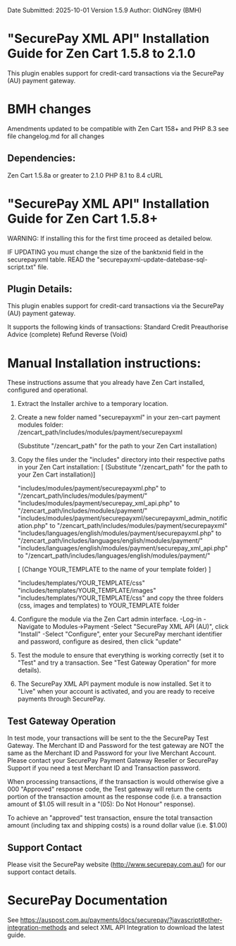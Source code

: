 Date Submitted: 2025-10-01
Version 1.5.9
Author:         OldNGrey (BMH)

"SecurePay XML API" Installation Guide for Zen Cart 1.5.8 to 2.1.0
===========================================================
This plugin enables support for credit-card transactions via the SecurePay (AU) payment gateway.

BMH  changes
============
Amendments updated to be compatible with Zen Cart 158+ and PHP 8.3 
see file changelog.md for all changes

Dependencies:
--------------
Zen Cart 1.5.8a or greater to 2.1.0
PHP 8.1 to 8.4
cURL

"SecurePay XML API" Installation Guide for Zen Cart 1.5.8+
===========================================================
WARNING:
If installing this for the first time proceed as detailed below.

IF UPDATING you must change the size of the banktxnid field in the securepayxml table.
READ the "securepayxml-update-datebase-sql-script.txt" file.

Plugin Details:
-----------------------------------------------------------
This plugin enables support for credit-card transactions via the SecurePay (AU) payment gateway.

It supports the following kinds of transactions:
	Standard Credit
	Preauthorise
	Advice (complete)
	Refund
	Reverse (Void)

Manual Installation instructions:
=================================
These instructions assume that you already have Zen Cart installed, configured and operational.

1. Extract the Installer archive to a temporary location.

2. Create a new folder named "securepayxml" in your zen-cart payment modules folder:
	 /zencart_path/includes/modules/payment/securepayxml
	
	(Substitute "/zencart_path" for the path to your Zen Cart installation)

3. Copy the files under the "includes" directory into their respective paths in your Zen Cart installation:
	[	(Substitute "/zencart_path" for the path to your Zen Cart installation)]
    
	"includes/modules/payment/securepayxml.php" to "/zencart_path/includes/modules/payment/"
	"includes/modules/payment/securepay_xml_api.php" to "/zencart_path/includes/modules/payment/"
	"includes/modules/payment/securepayxml/securepayxml_admin_notification.php" to "/zencart_path/includes/modules/payment/securepayxml"
	"includes/languages/english/modules/payment/securepayxml.php" to "/zencart_path/includes/languages/english/modules/payment/"
	"includes/languages/english/modules/payment/securepay_xml_api.php" to "/zencart_path/includes/languages/english/modules/payment/"
		
	[ (Change YOUR_TEMPLATE to the name of your template folder) ]
    
    "includes/templates/YOUR_TEMPLATE/css"
    "includes/templates/YOUR_TEMPLATE/images"
    "includes/templates/YOUR_TEMPLATE/css"
    and copy the three folders (css, images and templates) to YOUR_TEMPLATE folder
    
    
4. Configure the module via the Zen Cart admin interface.
	-Log-in
	-Navigate to Modules->Payment
	-Select "SecurePay XML API (AU)", click "Install"
	-Select "Configure", enter your SecurePay merchant identifier and password, configure as desired, then click "update"
	
5. Test the module to ensure that everything is working correctly (set it to "Test" and try a transaction. See "Test Gateway Operation" for more details).

6. The SecurePay XML API payment module is now installed. Set it to "Live" when your account is activated, and you are ready to receive payments through SecurePay.

Test Gateway Operation
---------------------------------------------------------------------------------------------------
In test mode, your transactions will be sent to the the SecurePay Test Gateway. The Merchant ID and
Password for the test gateway are NOT the same as the Merchant ID and Password for your live 
Merchant Account. Please contact your SecurePay Payment Gateway Reseller or SecurePay Support if 
you need a test Merchant ID and Transaction password.

When processing transactions, if the transaction is would otherwise give a 000 "Approved" response
code, the Test gateway will return the cents portion of the transaction amount as the response code
(i.e. a transaction amount of $1.05 will result in a "(05): Do Not Honour" response).

To achieve an "approved" test transaction, ensure the total transaction amount (including tax and
shipping costs) is a round dollar value (i.e. $1.00)

Support Contact
---------------------------------------------------------------------------------------------------
Please visit the SecurePay website (http://www.securepay.com.au/) for our support contact details.

SecurePay Documentation
=======================
See https://auspost.com.au/payments/docs/securepay/?javascript#other-integration-methods and select XML API Integration to download the latest guide.

